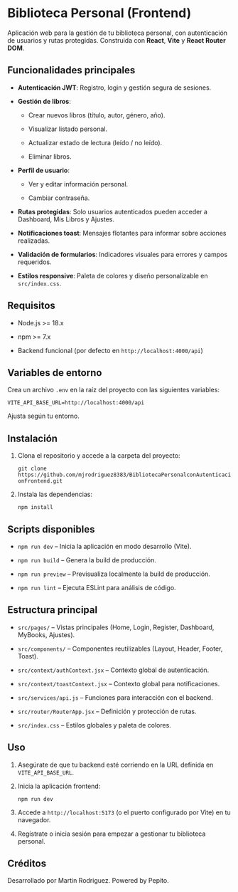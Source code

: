 Biblioteca Personal (Frontend)
==============================

Aplicación web para la gestión de tu biblioteca personal, con autenticación de usuarios y rutas protegidas. Construida con **React**, **Vite** y **React Router DOM**.

Funcionalidades principales
---------------------------

*   **Autenticación JWT**: Registro, login y gestión segura de sesiones.
    
*   **Gestión de libros**:
    
    *   Crear nuevos libros (título, autor, género, año).
        
    *   Visualizar listado personal.
        
    *   Actualizar estado de lectura (leído / no leído).
        
    *   Eliminar libros.
        
*   **Perfil de usuario**:
    
    *   Ver y editar información personal.
        
    *   Cambiar contraseña.
        
*   **Rutas protegidas**: Solo usuarios autenticados pueden acceder a Dashboard, Mis Libros y Ajustes.
    
*   **Notificaciones toast**: Mensajes flotantes para informar sobre acciones realizadas.
    
*   **Validación de formularios**: Indicadores visuales para errores y campos requeridos.
    
*   **Estilos responsive**: Paleta de colores y diseño personalizable en `src/index.css`.
    

Requisitos
----------

*   Node.js >= 18.x
    
*   npm >= 7.x
    
*   Backend funcional (por defecto en `http://localhost:4000/api`)
    

Variables de entorno
--------------------

Crea un archivo `.env` en la raíz del proyecto con las siguientes variables:

`VITE_API_BASE_URL=http://localhost:4000/api`

Ajusta según tu entorno.

Instalación
-----------

1.  Clona el repositorio y accede a la carpeta del proyecto:
        
    `git clone https://github.com/mjrodriguez8383/BibliotecaPersonalconAutenticacionFrontend.git`
    
2.  Instala las dependencias:
    
    `npm install`
    

Scripts disponibles
-------------------

*   `npm run dev` – Inicia la aplicación en modo desarrollo (Vite).
    
*   `npm run build` – Genera la build de producción.
    
*   `npm run preview` – Previsualiza localmente la build de producción.
    
*   `npm run lint` – Ejecuta ESLint para análisis de código.
    

Estructura principal
--------------------

*   `src/pages/` – Vistas principales (Home, Login, Register, Dashboard, MyBooks, Ajustes).
    
*   `src/components/` – Componentes reutilizables (Layout, Header, Footer, Toast).
    
*   `src/context/authContext.jsx` – Contexto global de autenticación.
    
*   `src/context/toastContext.jsx` – Contexto global para notificaciones.
    
*   `src/services/api.js` – Funciones para interacción con el backend.
    
*   `src/router/RouterApp.jsx` – Definición y protección de rutas.
    
*   `src/index.css` – Estilos globales y paleta de colores.
    

Uso
---

1.  Asegúrate de que tu backend esté corriendo en la URL definida en `VITE_API_BASE_URL`.
    
2.  Inicia la aplicación frontend:
    
    `npm run dev`
    
3.  Accede a `http://localhost:5173` (o el puerto configurado por Vite) en tu navegador.
    
4.  Regístrate o inicia sesión para empezar a gestionar tu biblioteca personal.
    

Créditos
--------

Desarrollado por Martin Rodriguez.
Powered by Pepito.